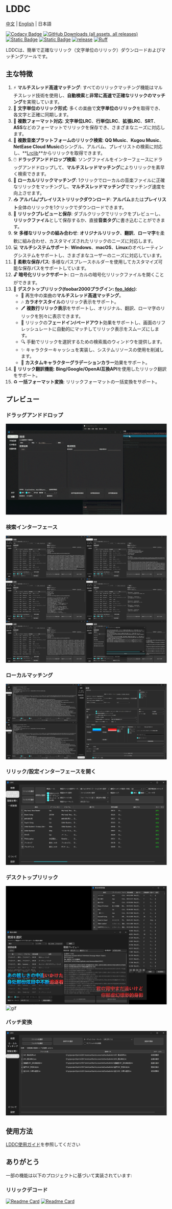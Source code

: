 # LDDC

[中文](./README.md) | [English](./README_en.md) | 日本語

[![Codacy Badge](https://app.codacy.com/project/badge/Grade/015f636391584ffc82790ff7038da5ca)](https://app.codacy.com/gh/chenmozhijin/LDDC/dashboard?utm_source=gh&utm_medium=referral&utm_content=&utm_campaign=Badge_grade)
[![GitHub Downloads (all assets, all releases)](https://img.shields.io/github/downloads/chenmozhijin/LDDC/total)](https://github.com/chenmozhijin/LDDC/releases/latest)
[![Static Badge](https://img.shields.io/badge/Python-3.10%2B-brightgreen)](https://www.python.org/downloads/)
[![Static Badge](https://img.shields.io/badge/License-GPLv3-blue)](https://github.com/chenmozhijin/LDDC/blob/main/LICENSE)
[![release](https://img.shields.io/github/v/release/chenmozhijin/LDDC?color=blue)](https://github.com/chenmozhijin/LDDC/releases/latest)
[![Ruff](https://img.shields.io/endpoint?url=https://raw.githubusercontent.com/astral-sh/ruff/main/assets/badge/v2.json)](https://github.com/astral-sh/ruff)

LDDCは、簡単で正確なリリック（文字単位のリリック）ダウンロードおよびマッチングツールです。

## 主な特徴

1. ⚡ **マルチスレッド高速マッチング**: すべてのリリックマッチング機能はマルチスレッド技術を使用し、**自動検索**と**非常に高速で正確なリリックのマッチング**を実現しています。
2. 📝 **文字単位のリリック形式**: 多くの楽曲で**文字単位のリリック**を取得でき、各文字と正確に同期します。
3. 💾 **複数フォーマット対応**: **文字単位LRC**、**行単位LRC**、**拡張LRC**、**SRT**、**ASS**などのフォーマットでリリックを保存でき、さまざまなニーズに対応します。
4. 🎵 **複数音楽プラットフォームのリリック検索**: **QQ Music**、**Kugou Music**、**NetEase Cloud Music**のシングル、アルバム、プレイリストの検索に対応し、**[Lrclib](https://lrclib.net/)**からリリックを取得できます。
5. 🖱️ **ドラッグアンドドロップ検索**: ソングファイルをインターフェースにドラッグアンドドロップして、**マルチスレッドマッチング**によりリリックを素早く検索できます。
6. 🎯 **ローカルリリックマッチング**: 1クリックでローカルの音楽ファイルに正確なリリックをマッチングし、**マルチスレッドマッチング**でマッチング速度を向上させます。
7. 📥 **アルバム/プレイリストリリックダウンロード**: **アルバム**または**プレイリスト**全体のリリックを1クリックでダウンロードできます。
8. 👀 **リリックプレビューと保存**: ダブルクリックでリリックをプレビューし、**リリックファイル**として保存するか、直接**音楽タグ**に書き込むことができます。
9. 🛠️ **多様なリリックの組み合わせ**: **オリジナルリリック**、**翻訳**、**ローマ字**を柔軟に組み合わせ、カスタマイズされたリリックのニーズに対応します。
10. 💻 **マルチシステムサポート**: **Windows**、**macOS**、**Linux**のオペレーティングシステムをサポートし、さまざまなユーザーのニーズに対応しています。
11. 🔧 **柔軟な保存パス**: 多様なパスプレースホルダーを使用してカスタマイズ可能な保存パスをサポートしています。
12. 🔓 **暗号化リリックサポート**: ローカルの暗号化リリックファイルを開くことができます。
13. 🎤 **デスクトップリリック(foobar2000プラグイン: [foo_lddc](https://github.com/chenmozhijin/foo_lddc))**:
    - 🚀 再生中の楽曲の**マルチスレッド高速マッチング**。
    - 🎶 **カラオケスタイル**のリリック表示をサポート。
    - 🖊️ **複数行リリック表示**をサポートし、オリジナル、翻訳、ローマ字のリリックを別々に表示できます。
    - 🌈 リリックの**フェードイン/ペードアウト**効果をサポートし、画面のリフレッシュレートに自動的にマッチしてリリック表示をスムーズにします。
    - 🔍 手動でリリックを選択するための検索風のウィンドウを提供します。
    - ✨ キャラクターキャッシュを実装し、システムリソースの使用を削減します。
    - 🌟 **カスタムキャラクターグラデーションカラー**効果をサポート。
14. 🔁 **リリック翻訳機能**: **Bing/Google/OpenAI互換API**を使用したリリック翻訳をサポート。
15. ♻️ **一括フォーマット変換**: リリックフォーマットの一括変換をサポート。

## プレビュー

### ドラッグアンドドロップ

![gif](img/drop.gif)

### 検索インターフェース

![image](img/ja_1.jpg)

### ローカルマッチング

![image](img/ja_2.jpg)

### リリック/設定インターフェースを開く

![image](img/ja_3.jpg)

### デスクトップリリック

![image](img/ja_4.jpg)
![gif](img/desktop_lyrics.gif)

### バッチ変換

![image](img/ja_5.jpg)

## 使用方法

[LDDC使用ガイド](https://github.com/chenmozhijin/LDDC/wiki)を参照してください

## ありがとう

一部の機能は以下のプロジェクトに基づいて実装されています:

### リリックデコード

[![Readme Card](https://github-readme-stats.vercel.app/api/pin/?username=WXRIW&repo=QQMusicDecoder)](https://github.com/WXRIW/QQMusicDecoder)
[![Readme Card](https://github-readme-stats.vercel.app/api/pin/?username=jixunmoe&repo=qmc-decode)](https://github.com/jixunmoe/qmc-decode)
